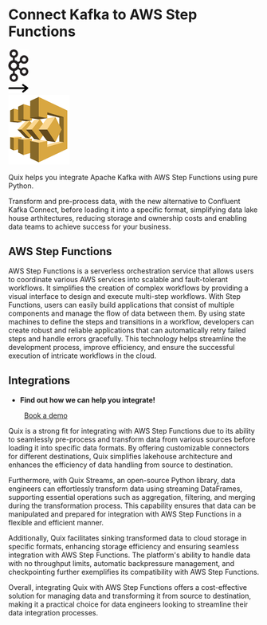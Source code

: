 # Connect Kafka to AWS Step Functions

<div class="connect-images cards blog-grid-card" markdown>
<div>
<img src="../images/kafka_logo.png" width="40px" />
</div>
<div>
<img src="../images/arrow.svg" width="40px" />
</div>
<div>
<img src="./images/aws-step-functions_1.jpg" />
</div>
</div>

Quix helps you integrate Apache Kafka with AWS Step Functions using pure Python.

Transform and pre-process data, with the new alternative to Confluent Kafka Connect, before loading it into a specific format, simplifying data lake house arthitectures, reducing storage and ownership costs and enabling data teams to achieve success for your business.

## AWS Step Functions

AWS Step Functions is a serverless orchestration service that allows users to coordinate various AWS services into scalable and fault-tolerant workflows. It simplifies the creation of complex workflows by providing a visual interface to design and execute multi-step workflows. With Step Functions, users can easily build applications that consist of multiple components and manage the flow of data between them. By using state machines to define the steps and transitions in a workflow, developers can create robust and reliable applications that can automatically retry failed steps and handle errors gracefully. This technology helps streamline the development process, improve efficiency, and ensure the successful execution of intricate workflows in the cloud.

## Integrations

<div class="grid cards" markdown>

- __Find out how we can help you integrate!__

    <a class="md-button md-button--primary" href="https://share.hsforms.com/1iW0TmZzKQMChk0lxd_tGiw4yjw2?__hstc=175542013.2303933fbd746c0ac86d9ccbe9bc9100.1728383268831.1729603416735.1729620918855.31&__hssc=175542013.1.1729620918855&__hsfp=2132701734" target="_blank" style="margin:.5rem;">Book a demo</a>

</div>


Quix is a strong fit for integrating with AWS Step Functions due to its ability to seamlessly pre-process and transform data from various sources before loading it into specific data formats. By offering customizable connectors for different destinations, Quix simplifies lakehouse architecture and enhances the efficiency of data handling from source to destination.

Furthermore, with Quix Streams, an open-source Python library, data engineers can effortlessly transform data using streaming DataFrames, supporting essential operations such as aggregation, filtering, and merging during the transformation process. This capability ensures that data can be manipulated and prepared for integration with AWS Step Functions in a flexible and efficient manner.

Additionally, Quix facilitates sinking transformed data to cloud storage in specific formats, enhancing storage efficiency and ensuring seamless integration with AWS Step Functions. The platform's ability to handle data with no throughput limits, automatic backpressure management, and checkpointing further exemplifies its compatibility with AWS Step Functions.

Overall, integrating Quix with AWS Step Functions offers a cost-effective solution for managing data and transforming it from source to destination, making it a practical choice for data engineers looking to streamline their data integration processes.

